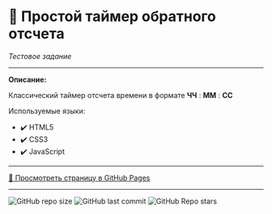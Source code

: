 # :small_orange_diamond: Простой таймер обратного отсчета
*Тестовое задание*  
______


**Описание:**

Классический таймер отсчета времени в формате **ЧЧ** : **ММ** : **СС**

Используемые языки: 
* :heavy_check_mark: HTML5    
* :heavy_check_mark: CSS3
* :heavy_check_mark: JavaScript
______

[:link: Просмотреть страницу в GitHub Pages](https://uzornakovre.github.io/timer-js)  

------
![GitHub repo size](https://img.shields.io/github/repo-size/uzornakovre/timer-js?color=yellow&style=flat-square) ![GitHub last commit](https://img.shields.io/github/last-commit/uzornakovre/timer-js?color=blue&style=flat-square) ![GitHub Repo stars](https://img.shields.io/github/stars/uzornakovre/timer-js?color=pink&style=flat-square)  